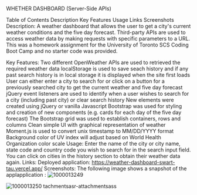 WHETHER DASHBOARD (Server-Side APIs)

Table of Contents
Description
Key Features
Usage
Links
Screenshots
Description:
A weather dashboard that allows the user to get a city's current weather conditions and the five day forecast. Third-party APIs are used to access weather data by making requests with specific parameters to a URL. This was a homework assignment for the University of Toronto SCS Coding Boot Camp and no starter code was provided.

Key Features:
Two different OpenWeather APIs are used to retrieved the required weather data
localStorage is used to save seach history and if any past search history is in local storage it is displayed when the site first loads
User can either enter a city to search for or click on a button for a previously searched city to get the current weather and five day forecast
jQuery event listeners are used to identify when a user wishes to search for a city (including past city) or clear search history
New elements were created using jQuery or vanilla Javascript
Bootstrap was used for styling and creation of new components (e.g. cards for each day of the five day forecast)
The Bootstrap grid was used to establish containers, rows and columns
Clean simple UI with graphical representation of weather
Moment.js is used to convert unix timestamp to MM/DD/YYYY format
Background color of UV index will adjust based on World Health Organization color scale
Usage:
Enter the name of the city or city name, state code and country code you wish to search for in the search input field.  You can click on cities in the history section to obtain their weather data again. 
Links:
Deployed application: https://weather-dashboard-swart-tau.vercel.app/
Screenshots: 
The following image shows a snapshot of the applapplication :
![1000013249](https://github.com/user-attachments/assets/6059559b-cc7c-4692-9d68-dcb9aaa9a375)

![1000013250](https://github.com/user-attachments/assets/207e0c7f-c7e9-40f5-a0e4-40322a379714)
tachmentsasr-attachmentsass



